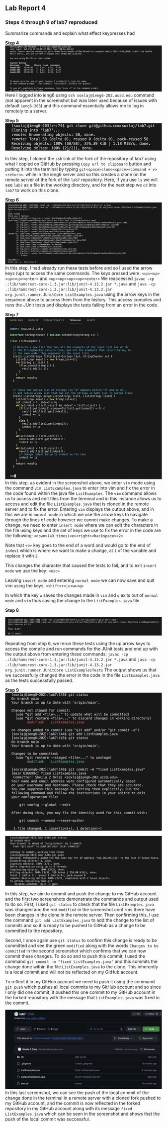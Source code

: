 ## Lab Report 4

### Steps 4 through 9 of lab7 reproduced
Summarize commands and explain what effect keypresses had

**Step 4**
![Step4](lab4screenshotstep4.jpeg)
Here I logged into ieng6 using `ssh soxlaj@ieng6-202.ucsd.edu` command (not apparent in the screenshot but was later used because of issues with default `ieng6-203`) and this command essentially allows me to log in remotely to a server.  

**Step 5**
![Step5](lab4screenshotstep5.jpeg)

In this step, I cloned the `ssh` link of the fork of the repository of lab7 using what I copied on GitHub by pressing `Copy url to clipboard` button and putting it into the terminal by typing `git<space>clone<space><command + v><return>`. while in the ieng6 server and so this creates a clone on the remote server of the fork of the `lab7` repository. Here, if you use `ls` we will see `lab7` as a file in the working directory, and for the next step we `cd` into `lab7` to work on this clone.

**Step 6**
![Step6](lab4screenshotstep6-2.jpeg)
In this step, I had already run these tests before and so I used the arrow keys (up) to access the same commands. The keys pressed were:
`<up><up><up><up><enter>` and `<up><up><up><up><enter>`
We reaccessed `javac -cp .:lib/hamcrest-core-1.3.jar:lib/junit-4.13.2.jar *.java` and `java -cp .:lib/hamcrest-core-1.3.jar:lib/junit-4.13.2.jar org.junit.runner.JUnitCore ListExamples.java` using the arrow keys in the sequence above to access them from the history. This access compiles and runs the JUnit tests and displays the tests failing from an error in the code. 

**Step 7**
![Step7](lab4screenshotstep7vim.jpeg)
In this step, as evident in the screenshot above, we enter `vim` mode using the command `vim ListExamples.java` to enter into vim and fix the error in the code found within the java file `ListExamples`. The `vim` command allows us to access and edit files from the terminal and in this instance allows us to access and edit the file `ListExamples.java` that is cloned in the remote server and to fix the error. 
Entering `vim` displays the output above, and in this we are in `normal mode` in which we use the arrow keys to navigate through the lines of code however we cannot make changes. To make a change, we need to enter `insert mode` where we can edit the characters in the file using keys and the set of keys we use to fix the error in the code are the following: 
`<down>(43 times)<e><right><backspace><2>`

Note that `<e>` key goes to the end of a word and would go to the end of `index1` which is where we want to make a change, at `1` of the variable and replace it with `2`.

This changes the character that caused the tests to fail, and to exit `insert mode` we use the key:
`<esc>`

Leaving `insert mode` and entering `normal mode` we can now save and quit vim using the keys:
`<shift>+<;><w><q>`

In which the key `w` saves the changes made in `vim` and `q` exits out of `normal mode` and `vim` thus saving the change to the `ListExamples.java` file.

**Step 8**

![Step8](screenshotlab4REDO.jpeg)

Repeating from step 6, we rerun these tests using the up arrow keys to access the compile and run commands for the JUnit tests and end up with the output above from entering these commands:
`javac -cp .:lib/hamcrest-core-1.3.jar:lib/junit-4.13.2.jar *.java` and `java -cp .:lib/hamcrest-core-1.3.jar:lib/junit-4.13.2.jar org.junit.runner.JUnitCore ListExamplesTests`
The output shows us that we successfully changed the error in the code in the file `ListExamples.java` as the tests successfully passed.

**Step 9**
![Step9](lab4screenshotstep9-1.jpeg)

![Step9](lab4screenshotstep9-2.jpeg)

In this step, we aim to commit and push the change to my GitHub account and the first two screenshots demonstrate the commands and output used to do so. 
First, I used `git status` to check that the file `ListExamples.java` was changed and the red `modified` in the screenshot confirms there have been changes in the clone in the remote server. Then confirming this, I use the command `git add ListExamples.java` to add the change to the list of commits and so it is ready to be pushed to GitHub as a change to be committed to the repository. 

Second, I once again use `git status` to confirm this change is ready to be committed and see the green `modified` along with the words `Changes to be committed` in the second screenshot which confirms that we can now commit these changes. To do so and to push this commit, I used the command `git commit -m "fixed ListExamples.java"` and this commits the change done within the file `ListExamples.java` to the clone. This inherently is a local commit and will not be reflected on my GitHub account.

To reflect it in my GitHub account we need to push it using the command `git push` which pushes all local commits to my GitHub account and so since I only did one commit, it pushed this one commit to my GitHub account in the forked repository with the message that `ListExamples.java` was fixed in the commit. 

![Step9](lab4screenshotstep9-3.jpeg)
In this last screenshot, we can see the push of the local commit of the change done in the terminal in a remote server with a cloned fork pushed to my GitHub account, and the commit is now reflected in the forked repository in my GitHub account along with its message `fixed ListExamples.java` which can be seen in the screenshot and shows that the push of the local commit was successful.
